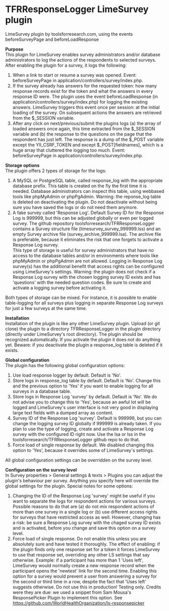 # TFRResponseLogger LimeSurvey plugin
LimeSurvey plugin by toolsforresearch.com, using the events beforeSurveyPage and beforeLoadResponse

**Purpose**<br />
This plugin for LimeSurvey enables survey administrators and/or database administrators to log the actions of the respondents to selected surveys. After enabling the plugin for a survey, it logs the following:
1. When a link to start or resume a survey was opened. Event: beforeSurveyPage in application/controllers/survey/index.php.
2. If the survey already has answers for the requested token: how many response records exist for the token and what the answers in every response ID were. The plugin uses the event beforeLoadResponse (in application/controllers/survey/index.php) for logging the existing answers. LimeSurvey triggers this event once per session: at the initial loading of the survey. On subsequent actions the answers are retrieved from the \$\_SESSION variable.
3. After any click on next/previous/submit the plugins logs (a) the array of loaded answers once again, this time extracted from the \$\_SESSION variable and (b) the response to the questions on the page that the respondent has just left. The response is a dump of the \$\_POST variable except the YII_CSRF_TOKEN and except \$\_POST[fieldnames], which is a huge array that cluttered the logging too much. Event: beforeSurveyPage in application/controllers/survey/index.php.

**Storage options**<br />
The plugin offers 2 types of storage for the logs:
1. A MySQL or PostgreSQL table, called response_log with the appropriate database prefix. This table is created on the fly the first time it is needed. Database administrators can inspect this table, using webbased tools like phpMyAdmin or phpPgAdmin. Warning: the reponse_log table is deleted on deactivating the plugin. Do not deactivate without being sure you have saved the logs or do not need them anymore.
2. A fake survey called 'Response Log'. Default Survey ID for the Response Log is 999999, but this can be adjusted globally or even per logged survey. The github repository toolsforresearch/TFRResponseLogger contains a Survey structure file (limesurvey_survey_999999.lss) and an empty Survey archive file (survey_archive_999999.lsa). The archive file is preferable, because it eliminates the risk that one forgets to activate a Response Log survey.<br />
This type of storage is useful for survey administrators that have no access to the database tables and/or in environments where tools like phpMyAdmin or phpPgAdmin are not allowed. Logging in Response Log survey(s) has the additional benefit that access rights can be configured using LimeSurvey's settings. Warning: the plugin does not check if a Response Log survey with the chosen logging survey ID exists and has 'questions' with the needed question codes. Be sure to create and activate a logging survey before activating it.

Both types of storage can be mixed. For instance, it is possible to enable table-logging for all surveys plus logging in separate Response Log surveys for just a few surveys at the same time.

**Installation**<br />
Installation of the plugin is like any other LimeSurvey plugin. Upload (or git clone) the plugin to a directory TFRResponseLogger in the plugin directory (directly under LimeSurvey's root directory). The plugin should be recognized automatically. If you activate the plugin it does not do anything yet. Beware: if you deactivate the plugin a response_log table is deleted if it exists.

**Global configuration**<br />
The plugin has the following global configuration options:
1. Use load response logger by default. Default is 'No'.
2. Store logs in response_log table by default. Default is 'No'. Change this and the previous option to 'Yes' if you want to enable logging for all surveys in a database table.
3. Store logs in Response Log 'survey' by default. Default is 'No'. We do not advise you to change this to 'Yes', because an awful lot will be logged and LimeSurvey's user interface is not very good in displaying large text fields with a dumped array as content.
4. Survey ID of the Response Log 'survey'. Default is 999999, but you can change the logging survey ID globally if 999999 is already taken. If you plan to use the type of logging, create and activate a Response Log survey with the configured ID right now. Use the lsa or lss in the toolsforresearch/TFRResponseLogger github repo to do that.
5. Force load of single response by default. We disabled changing this option to 'Yes', because it overrides some of LimeSurvey's settings.

All global configuration settings can be overridden on the survey level.

**Configuration on the survey level**<br />
In Survey properties > General settings & texts > Plugins you can adjust the plugin's behaviour per survey. Anything you specify here will override the global settings for the plugin. Special notes for some options:
1. Changing the ID of the Response Log 'survey' might be useful if you want to separate the logs for respondent actions for various surveys. Possible reasons to do that are (a) do not mix respondent actions of more than one survey in a single log or (b) use different access rights for surveys that have restricted access as well. However, changing has a risk: be sure a Response Log survey with the chaged survey ID exists and is activated, before you change and save this option on a survey level.
2. Force load of single response. Do not enable this unless you are absolutely sure and have tested it thoroughly. The effect of enabling: if the plugin finds only one response set for a token it forces LimeSurvey to use that response set, overriding any other LS settings that say otherwise. Example: if a participant has more than 1 'Uses left', LimeSurvey would normally create a new response record when the participant opens the 'newtest' link for the second time. Enabling this option for a survey would prevent a user from answering a survey for the second or third time in a row, despite the fact that 'Uses left' suggests otherwise. Do not use this in production! Testing only. Credits were they are due: we used a snippet from Sam Mousa's ResponsePicker Plugin to implement this option. See https://github.com/WorldHealthOrganization/ls-responsepicker
